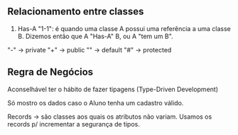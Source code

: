 ## Relacionamento entre classes

1) Has-A "1-1": é quando uma classe A possui uma referência a uma classe B. Dizemos então que A "Has-A" B, ou A "tem um B".

"-" -> private
"+" -> public
"" -> default
"#" -> protected

## Regra de Negócios

Aconselhável ter o hábito de fazer tipagens (Type-Driven Development)

Só mostro os dados caso o Aluno tenha um cadastro válido.

Records -> são classes aos quais os atributos não variam. Usamos os records p/ incrementar a segurança de tipos.